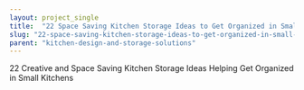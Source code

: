 ```yaml
---
layout: project_single
title:  "22 Space Saving Kitchen Storage Ideas to Get Organized in Small Kitchens"
slug: "22-space-saving-kitchen-storage-ideas-to-get-organized-in-small-kitchens"
parent: "kitchen-design-and-storage-solutions"
---
```

22 Creative and Space Saving Kitchen Storage Ideas Helping Get Organized in Small Kitchens